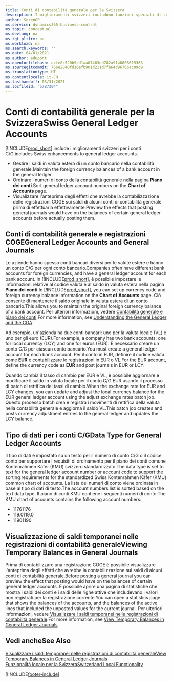 ```yaml
---
title: Conti di contabilità generale per la Svizzera
description: I miglioramenti svizzeri includono funzioni speciali di conto C/G.
author: SorenGP
ms.service: dynamics365-business-central
ms.topic: conceptual
ms.devlang: na
ms.tgt_pltfrm: na
ms.workload: na
ms.search.keywords: ''
ms.date: 04/01/2021
ms.author: edupont
ms.openlocfilehash: acfe8c520b9cd1aa07463ed782a9148808615363
ms.sourcegitcommit: 766e2840fd16efb901d211d7fa64d96766ac99d9
ms.translationtype: HT
ms.contentlocale: it-CH
ms.lasthandoff: 03/31/2021
ms.locfileid: "5787304"
---
```

# <a name="swiss-general-ledger-accounts"></a><span data-ttu-id="77a12-103">Conti di contabilità generale per la Svizzera</span><span class="sxs-lookup"><span data-stu-id="77a12-103">Swiss General Ledger Accounts</span></span>
[!INCLUDE[prod_short](../../includes/prod_short.md)] <span data-ttu-id="77a12-104">include i miglioramenti svizzeri per i conti C/G.</span><span class="sxs-lookup"><span data-stu-id="77a12-104">includes Swiss enhancements to general ledger accounts.</span></span>

- <span data-ttu-id="77a12-105">Gestire i saldi in valuta estera di un conto bancario nella contabilità generale.</span><span class="sxs-lookup"><span data-stu-id="77a12-105">Maintain the foreign currency balances of a bank account in the general ledger.</span></span>  
- <span data-ttu-id="77a12-106">Ordinare i numeri di conto della contabilità generale nella pagina **Piano dei conti**.</span><span class="sxs-lookup"><span data-stu-id="77a12-106">Sort general ledger account numbers on the **Chart of Accounts** page.</span></span>  
- <span data-ttu-id="77a12-107">Visualizzare l'anteprima degli effetti che avrebbe la contabilizzazione delle registrazioni COGE sui saldi di alcuni conti di contabilità generale prima di effettuarla effettivamente.</span><span class="sxs-lookup"><span data-stu-id="77a12-107">Preview the effects that posting general journals would have on the balances of certain general ledger accounts before actually posting them.</span></span>  

## <a name="general-ledger-accounts-and-general-journals"></a><span data-ttu-id="77a12-108">Conti di contabilità generale e registrazioni COGE</span><span class="sxs-lookup"><span data-stu-id="77a12-108">General Ledger Accounts and General Journals</span></span>  
<span data-ttu-id="77a12-109">Le aziende hanno spesso conti bancari diversi per le valute estere e hanno un conto C/G per ogni conto bancario.</span><span class="sxs-lookup"><span data-stu-id="77a12-109">Companies often have different bank accounts for foreign currencies, and have a general ledger account for each bank account.</span></span> <span data-ttu-id="77a12-110">In [!INCLUDE[prod_short](../../includes/prod_short.md)], è possibile impostare le informazioni relative al codice valuta e al saldo in valuta estera nella pagina **Piano dei conti**.</span><span class="sxs-lookup"><span data-stu-id="77a12-110">In [!INCLUDE[prod_short](../../includes/prod_short.md)], you can set up currency code and foreign currency balance information on the **Chart of Accounts** page.</span></span> <span data-ttu-id="77a12-111">Ciò consente di mantenere il saldo originale in valuta estera di un conto bancario.</span><span class="sxs-lookup"><span data-stu-id="77a12-111">This allows you to maintain the original foreign currency balance of a bank account.</span></span> <span data-ttu-id="77a12-112">Per ulteriori informazioni, vedere [Contabilità generale e piano dei conti](../../finance-general-ledger.md).</span><span class="sxs-lookup"><span data-stu-id="77a12-112">For more information, see [Understanding the General Ledger and the COA](../../finance-general-ledger.md).</span></span>  

<span data-ttu-id="77a12-113">Ad esempio, un'azienda ha due conti bancari: uno per la valuta locale (VL) e uno per gli euro (EUR).</span><span class="sxs-lookup"><span data-stu-id="77a12-113">For example, a company has two bank accounts: one for local currency (LCY) and one for euros (EUR).</span></span> <span data-ttu-id="77a12-114">È necessario creare un conto C/G per ciascun conto bancario.</span><span class="sxs-lookup"><span data-stu-id="77a12-114">You must create a general ledger account for each bank account.</span></span> <span data-ttu-id="77a12-115">Per il conto in EUR, definire il codice valuta come **EUR** e contabilizzare le registrazioni in EUR o VL.</span><span class="sxs-lookup"><span data-stu-id="77a12-115">For the EUR account, define the currency code as **EUR** and post journals in EUR or LCY.</span></span>  

<span data-ttu-id="77a12-116">Quando cambia il tasso di cambio per EUR e VL, è possibile aggiornare e modificare il saldo in valuta locale per il conto C/G EUR usando il processo di batch di rettifica dei tassi di cambio.</span><span class="sxs-lookup"><span data-stu-id="77a12-116">When the exchange rate for EUR and LCY changes, you can update and adjust the local currency balance for the EUR general ledger account using the adjust exchange rates batch job.</span></span> <span data-ttu-id="77a12-117">Questo processo batch crea e registra i movimenti di rettifica della valuta nella contabilità generale e aggiorna il saldo VL.</span><span class="sxs-lookup"><span data-stu-id="77a12-117">This batch job creates and posts currency adjustment entries to the general ledger and updates the LCY balance.</span></span>  

## <a name="data-type-for-general-ledger-accounts"></a><span data-ttu-id="77a12-118">Tipo di dati per i conti C/G</span><span class="sxs-lookup"><span data-stu-id="77a12-118">Data Type for General Ledger Accounts</span></span>  
<span data-ttu-id="77a12-119">Il tipo di dati è impostato su un testo per il numero di conto C/G o il codice conto per supportare i requisiti di ordinamento per il piano dei conti comune Kontenrahmen Käfer (KMU) svizzero standardizzato.</span><span class="sxs-lookup"><span data-stu-id="77a12-119">The data type is set to text for the general ledger account number or account code to support the sorting requirements for the standardized Swiss Kontenrahmen Käfer (KMU) common chart of accounts.</span></span> <span data-ttu-id="77a12-120">La lista dei numeri di conto viene ordinata in base al tipo di dati di testo.</span><span class="sxs-lookup"><span data-stu-id="77a12-120">The account numbers list is sorted based on the text data type.</span></span> <span data-ttu-id="77a12-121">Il piano di conti KMU contiene i seguenti numeri di conto:</span><span class="sxs-lookup"><span data-stu-id="77a12-121">The KMU chart of accounts contains the following account numbers:</span></span>  

- <span data-ttu-id="77a12-122">1176</span><span class="sxs-lookup"><span data-stu-id="77a12-122">1176</span></span>  
- <span data-ttu-id="77a12-123">119.0</span><span class="sxs-lookup"><span data-stu-id="77a12-123">119.0</span></span>  
- <span data-ttu-id="77a12-124">1190</span><span class="sxs-lookup"><span data-stu-id="77a12-124">1190</span></span>  

## <a name="viewing-temporary-balances-in-general-journals"></a><span data-ttu-id="77a12-125">Visualizzazione di saldi temporanei nelle registrazioni di contabilità generale</span><span class="sxs-lookup"><span data-stu-id="77a12-125">Viewing Temporary Balances in General Journals</span></span>  
<span data-ttu-id="77a12-126">Prima di contabilizzare una registrazione COGE è possibile visualizzare l'anteprima degli effetti che avrebbe la contabilizzazione sui saldi di alcuni conti di contabilità generale.</span><span class="sxs-lookup"><span data-stu-id="77a12-126">Before posting a general journal you can preview the effect that posting would have on the balances of certain general ledger accounts.</span></span> <span data-ttu-id="77a12-127">È possibile aprire una pagina di statistiche che mostra i saldi dei conti e i saldi delle righe attive che includevano i valori non registrati per la registrazione corrente.</span><span class="sxs-lookup"><span data-stu-id="77a12-127">You can open a statistics page that shows the balances of the accounts, and the balances of the active lines that included the unposted values for the current journal.</span></span> <span data-ttu-id="77a12-128">Per ulteriori informazioni, vedere [Visualizzare i saldi temporanei nelle registrazioni di contabilità generale](how-to-view-temporary-balances-in-general-ledger-journals.md).</span><span class="sxs-lookup"><span data-stu-id="77a12-128">For more information, see [View Temporary Balances in General Ledger Journals](how-to-view-temporary-balances-in-general-ledger-journals.md).</span></span>  

## <a name="see-also"></a><span data-ttu-id="77a12-129">Vedi anche</span><span class="sxs-lookup"><span data-stu-id="77a12-129">See Also</span></span>

[<span data-ttu-id="77a12-130">Visualizzare i saldi temporanei nelle registrazioni di contabilità generale</span><span class="sxs-lookup"><span data-stu-id="77a12-130">View Temporary Balances in General Ledger Journals</span></span>](how-to-view-temporary-balances-in-general-ledger-journals.md)  
[<span data-ttu-id="77a12-131">Funzionalità locale per la Svizzera</span><span class="sxs-lookup"><span data-stu-id="77a12-131">Switzerland Local Functionality</span></span>](switzerland-local-functionality.md)  


[!INCLUDE[footer-include](../../includes/footer-banner.md)]